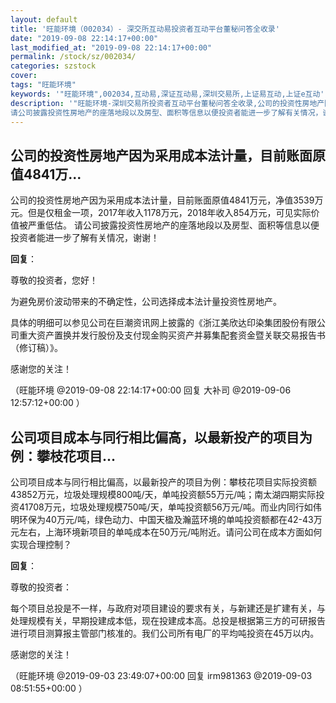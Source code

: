 ```yaml
---
layout: default
title: '旺能环境（002034）- 深交所互动易投资者互动平台董秘问答全收录'
date: "2019-09-08 22:14:17+00:00"
last_modified_at: "2019-09-08 22:14:17+00:00"
permalink: /stock/sz/002034/
categories: szstock
cover: 
tags: "旺能环境"
keywords: '"旺能环境",002034,互动易,深证互动易,深圳交易所,上证易互动,上证e互动'
description: '"旺能环境-深圳交易所投资者互动平台董秘问答全收录,公司的投资性房地产因为采用成本法计量，目前账面原值4841万元，净值3539万元。但是仅租金一项，2017年收入1178万元，2018年收入854万元，可见实际价值被严重低估。
请公司披露投资性房地产的座落地段以及房型、面积等信息以便投资者能进一步了解有关情况，谢谢！"'
---
```


## 公司的投资性房地产因为采用成本法计量，目前账面原值4841万...

公司的投资性房地产因为采用成本法计量，目前账面原值4841万元，净值3539万元。但是仅租金一项，2017年收入1178万元，2018年收入854万元，可见实际价值被严重低估。
请公司披露投资性房地产的座落地段以及房型、面积等信息以便投资者能进一步了解有关情况，谢谢！

**回复**：

尊敬的投资者，您好！

为避免房价波动带来的不确定性，公司选择成本法计量投资性房地产。

具体的明细可以参见公司在巨潮资讯网上披露的《浙江美欣达印染集团股份有限公司重大资产置换并发行股份及支付现金购买资产并募集配套资金暨关联交易报告书（修订稿）》。

感谢您的关注！ 

（旺能环境  @2019-09-08 22:14:17+00:00 回复 大补司  @2019-09-06 12:57:12+00:00 ）

## 公司项目成本与同行相比偏高，以最新投产的项目为例：攀枝花项目...

公司项目成本与同行相比偏高，以最新投产的项目为例：攀枝花项目实际投资额43852万元，垃圾处理规模800吨/天，单吨投资额55万元/吨；南太湖四期实际投资41708万元，垃圾处理规模750吨/天，单吨投资额56万元/吨。而业内同行如伟明环保为40万元/吨，绿色动力、中国天楹及瀚蓝环境的单吨投资额都在42-43万元左右，上海环境新项目的单吨成本在50万元/吨附近。请问公司在成本方面如何实现合理控制？

**回复**：

尊敬的投资者：

每个项目总投是不一样，与政府对项目建设的要求有关，与新建还是扩建有关，与处理规模有关，早期投建成本低，现在投建成本高。总投是根据第三方的可研报告进行项目测算报主管部门核准的。我们公司所有电厂的平均吨投资在45万以内。

感谢您的关注！ 

（旺能环境  @2019-09-03 23:49:07+00:00 回复 irm981363  @2019-09-03 08:51:55+00:00 ）

